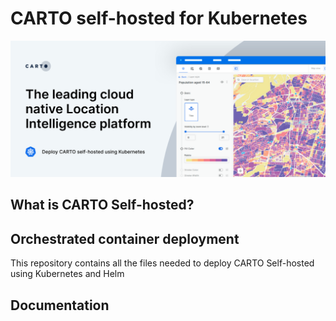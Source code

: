 # CARTO self-hosted for Kubernetes

![](./img/header-k8s.png)

<!--
- Add how to contact sales or request a live demo
- Add info about the CARTO SaaS environment
- Add info about the Docker flavor?
- Add info about the CHANGELOG.md
--->

## What is CARTO Self-hosted?

<!-- TODO: Add brief explanation -->

## Orchestrated container deployment

This repository contains all the files needed to deploy CARTO Self-hosted using Kubernetes and Helm

## Documentation

<!-- TODO: Add reference to the official docs.carto.com -->